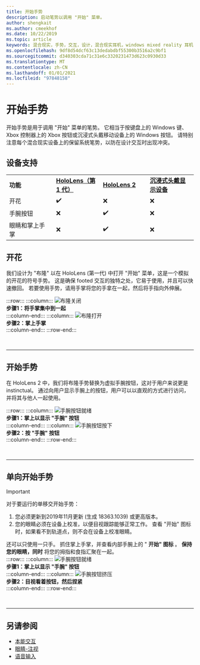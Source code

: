 ```yaml
---
title: 开始手势
description: 启动笔势以调用 "开始" 菜单。
author: shengkait
ms.author: cmeekhof
ms.date: 10/22/2019
ms.topic: article
keywords: 混合现实，手势，交互，设计，混合现实耳机，windows mixed reality 耳机，虚拟现实耳机，HoloLens，MRTK，混合现实工具包，布隆
ms.openlocfilehash: 9df8d54dcf63c13dedabdbf55300b3516a2c9bf1
ms.sourcegitcommit: d340303cda71c31e6c3320231473d623c0930d33
ms.translationtype: MT
ms.contentlocale: zh-CN
ms.lasthandoff: 01/01/2021
ms.locfileid: "97848158"
---
```

# <a name="start-gesture"></a>开始手势

开始手势是用于调用 "开始" 菜单的笔势。 它相当于按键盘上的 Windows 键、Xbox 控制器上的 Xbox 按钮或沉浸式头戴移动设备上的 Windows 按钮。 请特别注意每个混合现实设备上的保留系统笔势，以防在设计交互时出现冲突。

## <a name="device-support"></a>设备支持

<table>
    <colgroup>
    <col width="25%" />
    <col width="25%" />
    <col width="25%" />
    <col width="25%" />
    </colgroup>
    <tr>
        <td><strong>功能</strong></td>
        <td><a href="../hololens-hardware-details.md"><strong>HoloLens（第 1 代）</strong></a></td>
        <td><a href="https://docs.microsoft.com/hololens/hololens2-hardware"><strong>HoloLens 2</strong></td>
        <td><a href="../discover/immersive-headset-hardware-details.md"><strong>沉浸式头戴显示设备</strong></a></td>
    </tr>
     <tr>
        <td>开花</td>
        <td>✔️</td>
        <td>❌</td>
        <td>❌</td>
    </tr>
     <tr>
        <td>手腕按钮</td>
        <td>❌</td>
        <td>✔️</td>
        <td>❌</td>
    </tr>
    <tr>
        <td>眼睛和掌上手掌</td>
        <td>❌</td>
        <td>✔️</td>
        <td>❌</td>
    </tr>
</table>

## <a name="bloom"></a>开花

我们设计为 "布隆" 以在 HoloLens (第一代) 中打开 "开始" 菜单，这是一个模拟的开花的符号手势。 这是确保 footed 交互的独特之处，它易于使用，并且可以快速撤回。 若要使用手势，请用手掌将您的手拿在一起，然后将手指向外伸展。

:::row:::
    :::column:::
        ![布隆关闭](images/bloom-close.png)<br>
        **步骤1：将手掌集中到一起**<br>
    :::column-end:::
    :::column:::
        ![布隆打开](images/bloom-open.png)<br>
        **步骤2：掌上手掌**<br>
    :::column-end:::
:::row-end:::

<br>

---

## <a name="start-gesture"></a>开始手势

在 HoloLens 2 中，我们将布隆手势替换为虚拟手腕按钮，这对于用户来说更是 instinctual。 通过向用户显示手腕上的按钮，用户可以以直观的方式进行访问，并将其与他人一起使用。

:::row:::
    :::column:::
        ![手腕按钮就绪](images/wrist-button-ready.png)<br>
        **步骤1：掌上以显示 "手腕" 按钮**<br>
    :::column-end:::
    :::column:::
        ![手腕按钮按下](images/wrist-button-press.png)<br>
        **步骤2：按 "手腕" 按钮**<br>
    :::column-end:::
:::row-end:::

<br>

---

## <a name="one-handed-start-gesture"></a>单向开始手势

> [!IMPORTANT]
> 对于要运行的单移交开始手势：
>
> 1. 您必须更新到2019年11月更新 (生成 18363.1039) 或更高版本。
> 1. 您的眼睛必须在设备上校准，以便目视跟踪能够正常工作。 查看 "开始" 图标时，如果看不到轨道点，则不会在设备上校准眼睛。

还可以只使用一只手。 抓住掌上手掌，并查看内部手腕上的 " **开始" 图标** 。 **保持您的眼睛，同时** 将您的拇指和食指汇聚在一起。<br>
:::row:::
    :::column:::
        ![手腕按钮就绪](images/wrist-button-ready.png)<br>
        **步骤1：掌上以显示 "手腕" 按钮**<br>
    :::column-end:::
    :::column:::
        ![手腕按钮挤压](images/wrist-button-pinch.png)<br>
        **步骤2：目视看着按钮，然后捏紧**<br>
    :::column-end:::
:::row-end:::

<br>

---

## <a name="see-also"></a>另请参阅

* [本能交互](interaction-fundamentals.md)
* [眼睛-注视](eye-tracking.md)
* [语音输入](voice-input.md)
